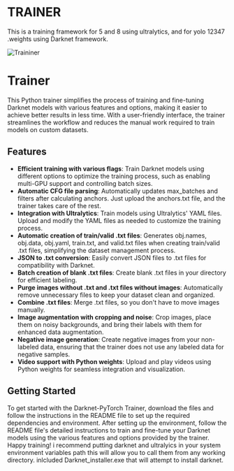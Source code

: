 # TRAINER

This is a training framework for 5 and 8 using ultralytics, and for yolo 12347 .weights using Darknet framework.

![Traininer](trainer.gif)

# Trainer

This Python trainer simplifies the process of training and fine-tuning Darknet models with various features and options, making it easier to achieve better results in less time. With a user-friendly interface, the trainer streamlines the workflow and reduces the manual work required to train models on custom datasets.

## Features

- **Efficient training with various flags**: Train Darknet models using different options to optimize the training process, such as enabling multi-GPU support and controlling batch sizes.
- **Automatic CFG file parsing**: Automatically updates max_batches and filters after calculating anchors. Just upload the anchors.txt file, and the trainer takes care of the rest.
- **Integration with Ultralytics**: Train models using Ultralytics' YAML files. Upload and modify the YAML files as needed to customize the training process.
- **Automatic creation of train/valid .txt files**: Generates obj.names, obj.data, obj.yaml, train.txt, and valid.txt files when creating train/valid .txt files, simplifying the dataset management process.
- **JSON to .txt conversion**: Easily convert JSON files to .txt files for compatibility with Darknet.
- **Batch creation of blank .txt files**: Create blank .txt files in your directory for efficient labeling.
- **Purge images without .txt and .txt files without images**: Automatically remove unnecessary files to keep your dataset clean and organized.
- **Combine .txt files**: Merge .txt files, so you don't have to move images manually.
- **Image augmentation with cropping and noise**: Crop images, place them on noisy backgrounds, and bring their labels with them for enhanced data augmentation.
- **Negative image generation**: Create negative images from your non-labeled data, ensuring that the trainer does not use any labeled data for negative samples.
- **Video support with Python weights**: Upload and play videos using Python weights for seamless integration and visualization.

## Getting Started

To get started with the Darknet-PyTorch Trainer, download the files and follow the instructions in the README file to set up the required dependencies and environment. After setting up the environment, follow the README file's detailed instructions to train and fine-tune your Darknet models using the various features and options provided by the trainer. Happy training! i recommend putting darknet and ultralyics in your system environment variables path this will allow you to call them from any working directory.
inlcluded Darknet_installer.exe that will attempt to install darknet.

